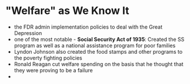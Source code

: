 # "Welfare" as We Know It
- the FDR admin implementation policies to deal with the Great Depression
- one of the most notable - **Social Security Act of 1935**: Created the SS program as well as a national assistance program for poor families 
- Lyndon Johnson also created the food stamps and other programs to the poverty fighting policies
- Ronald Reagan cut welfare spending on the basis that he thought that they were proving to be a failure
- 